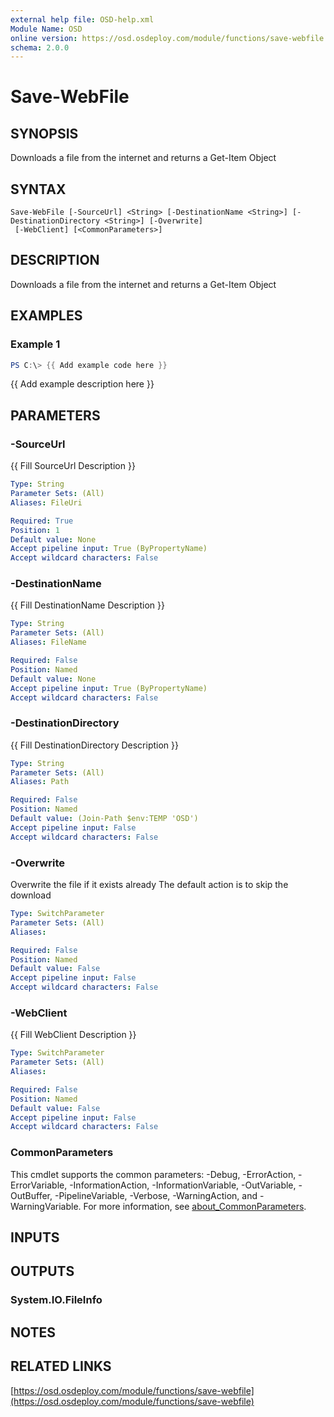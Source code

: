 ```yaml
---
external help file: OSD-help.xml
Module Name: OSD
online version: https://osd.osdeploy.com/module/functions/save-webfile
schema: 2.0.0
---
```


# Save-WebFile

## SYNOPSIS
Downloads a file from the internet and returns a Get-Item Object

## SYNTAX

```
Save-WebFile [-SourceUrl] <String> [-DestinationName <String>] [-DestinationDirectory <String>] [-Overwrite]
 [-WebClient] [<CommonParameters>]
```

## DESCRIPTION
Downloads a file from the internet and returns a Get-Item Object

## EXAMPLES

### Example 1
```powershell
PS C:\> {{ Add example code here }}
```

{{ Add example description here }}

## PARAMETERS

### -SourceUrl
{{ Fill SourceUrl Description }}

```yaml
Type: String
Parameter Sets: (All)
Aliases: FileUri

Required: True
Position: 1
Default value: None
Accept pipeline input: True (ByPropertyName)
Accept wildcard characters: False
```

### -DestinationName
{{ Fill DestinationName Description }}

```yaml
Type: String
Parameter Sets: (All)
Aliases: FileName

Required: False
Position: Named
Default value: None
Accept pipeline input: True (ByPropertyName)
Accept wildcard characters: False
```

### -DestinationDirectory
{{ Fill DestinationDirectory Description }}

```yaml
Type: String
Parameter Sets: (All)
Aliases: Path

Required: False
Position: Named
Default value: (Join-Path $env:TEMP 'OSD')
Accept pipeline input: False
Accept wildcard characters: False
```

### -Overwrite
Overwrite the file if it exists already
The default action is to skip the download

```yaml
Type: SwitchParameter
Parameter Sets: (All)
Aliases:

Required: False
Position: Named
Default value: False
Accept pipeline input: False
Accept wildcard characters: False
```

### -WebClient
{{ Fill WebClient Description }}

```yaml
Type: SwitchParameter
Parameter Sets: (All)
Aliases:

Required: False
Position: Named
Default value: False
Accept pipeline input: False
Accept wildcard characters: False
```

### CommonParameters
This cmdlet supports the common parameters: -Debug, -ErrorAction, -ErrorVariable, -InformationAction, -InformationVariable, -OutVariable, -OutBuffer, -PipelineVariable, -Verbose, -WarningAction, and -WarningVariable. For more information, see [about_CommonParameters](http://go.microsoft.com/fwlink/?LinkID=113216).

## INPUTS

## OUTPUTS

### System.IO.FileInfo
## NOTES

## RELATED LINKS

[https://osd.osdeploy.com/module/functions/save-webfile](https://osd.osdeploy.com/module/functions/save-webfile)

